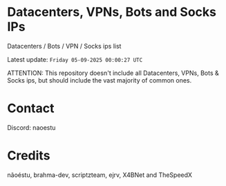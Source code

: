 # Datacenters, VPNs, Bots and Socks IPs
 
Datacenters / Bots / VPN / Socks ips list

Latest update: `Friday 05-09-2025 00:00:27 UTC` 

ATTENTION: This repository doesn't include all Datacenters, VPNs, Bots & Socks ips, 
but should include the vast majority of common ones.

# Contact
Discord: naoestu

# Credits
nãoéstu, brahma-dev, scriptzteam, ejrv, X4BNet and TheSpeedX
